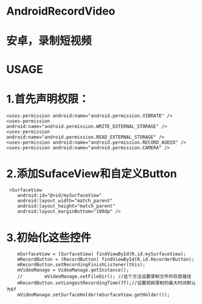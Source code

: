 # AndroidRecordVideo
# 安卓，录制短视频

# USAGE
# 1.首先声明权限：
    <uses-permission android:name="android.permission.VIBRATE" />
    <uses-permission android:name="android.permission.WRITE_EXTERNAL_STORAGE" />
    <uses-permission android:name="android.permission.READ_EXTERNAL_STORAGE" />
    <uses-permission android:name="android.permission.RECORD_AUDIO" />
    <uses-permission android:name="android.permission.CAMERA" />
# 2.添加SufaceView和自定义Button
     <SurfaceView
        android:id="@+id/mySurfaceView"
        android:layout_width="match_parent"
        android:layout_height="match_parent"
        android:layout_marginBottom="100dp" />        
            

# 3.初始化这些控件
        mSurfaceView = (SurfaceView) findViewById(R.id.mySurfaceView);
        mRecordButton = (RecordButton) findViewById(R.id.RecorderButton);
        mRecordButton.setRecordingFinishListener(this);
        mVideoManage = VideoManage.getInstance();
        //        mVideoManage.setFileDir(); //这个方法设置录制文件的存放路径
        mRecordButton.setLongestRecordingTime(7f);//设置视频录制的最大时间默认为6f
        mVideoManage.setSurfaceHolder(mSurfaceView.getHolder());
  

